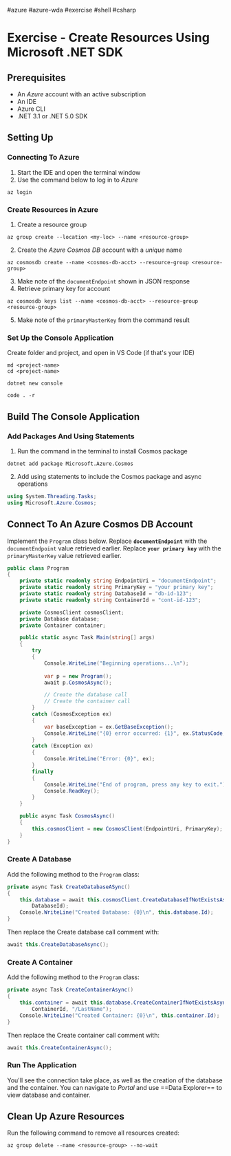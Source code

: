 #azure #azure-wda #exercise #shell #csharp 

# Exercise - Create Resources Using Microsoft .NET SDK
## Prerequisites
- An *Azure* account with an active subscription
- An IDE
- Azure CLI
- .NET 3.1 or .NET 5.0 SDK

## Setting Up
### Connecting To Azure
1. Start the IDE and open the terminal window
2. Use the command below to log in to *Azure*
```shell
az login
```

### Create Resources in Azure
1. Create a resource group
```shell
az group create --location <my-loc> --name <resource-group>
```
2. Create the *Azure Cosmos DB* account with a *unique* name
```shell
az cosmosdb create --name <cosmos-db-acct> --resource-group <resource-group>
```
3. Make note of the `documentEndpoint` shown in JSON response
4. Retrieve primary key for account
```shell
az cosmosdb keys list --name <cosmos-db-acct> --resource-group <resource-group>
```
5. Make note of the `primaryMasterKey` from the command result

### Set Up the Console Application
Create folder and project, and open in VS Code (if that's your IDE)
```shell
md <project-name>
cd <project-name>

dotnet new console

code . -r
```

## Build The Console Application
### Add Packages And Using Statements
1. Run the command in the terminal to install Cosmos package
```shell
dotnet add package Microsoft.Azure.Cosmos
```
2. Add using statements to include the Cosmos package and async operations
```cs
using System.Threading.Tasks;
using Microsoft.Azure.Cosmos;
```

## Connect To An Azure Cosmos DB Account
Implement the `Program` class below.
Replace **`documentEndpoint`** with the `documentEndpoint` value retrieved earlier.
Replace **`your primary key`** with the `primaryMasterKey` value retrieved earlier.
```cs
public class Program
{
	private static readonly string EndpointUri = "documentEndpoint";
	private static readonly string PrimaryKey = "your primary key";
	private static readonly string DatabaseId = "db-id-123";
	private static readonly string ContainerId = "cont-id-123";

	private CosmosClient cosmosClient;
	private Database database;
	private Container container;

	public static async Task Main(string[] args)
	{
		try
		{
			Console.WriteLine("Beginning operations...\n");
			
			var p = new Program();
			await p.CosmosAsync();

			// Create the database call
			// Create the container call
		}
		catch (CosmosException ex)
		{
			var baseException = ex.GetBaseException();
			Console.WriteLine("{0} error occurred: {1}", ex.StatusCode, ex);
		}
		catch (Exception ex)
		{
			Console.WriteLine("Error: {0}", ex);
		}
		finally
		{
			Console.WriteLine("End of program, press any key to exit.")
			Console.ReadKey();
		}
	}

	public async Task CosmosAsync()
	{
		this.cosmosClient = new CosmosClient(EndpointUri, PrimaryKey);
	}
}
```

### Create A Database
Add the following method to the `Program` class:
```cs
private async Task CreateDatabaseASync()
{
	this.database = await this.cosmosClient.CreateDatabaseIfNotExistsAsync(
		DatabaseId);
	Console.WriteLine("Created Database: {0}\n", this.database.Id);
}
```
Then replace the Create database call comment with:
```cs
await this.CreateDatabaseAsync();
```

### Create A Container
Add the following method to the `Program` class:
```cs
private async Task CreateContainerAsync()
{
	this.container = await this.database.CreateContainerIfNotExistsAsync(
		ContainerId, "/LastName");
	Console.WriteLine("Created Container: {0}\n", this.container.Id);
}
```
Then replace the Create container call comment with:
```cs
await this.CreateContainerAsync();
```

### Run The Application
You'll see the connection take place, as well as the creation of the database and the container.
You can navigate to *Portal* and use ==Data Explorer== to view database and container.

## Clean Up Azure Resources
Run the following command to remove all resources created:
```shell
az group delete --name <resource-group> --no-wait
```